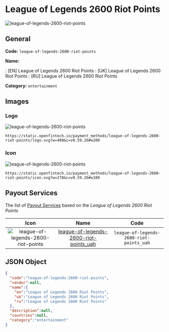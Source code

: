 
# League of Legends 2600 Riot Points 
![league-of-legends-2600-riot-points](https://static.openfintech.io/payment_methods/league-of-legends-2600-riot-points/logo.svg?w=400&c=v0.59.26#w200)  

## General 
**Code:** `league-of-legends-2600-riot-points` 
 
**Name:** 
 
:	[EN] League of Legends 2600 Riot Points 
:	[UK] League of Legends 2600 Riot Points 
:	[RU] League of Legends 2600 Riot Points 
 
**Category:** `entertainment` 
 

## Images 

### Logo 
![league-of-legends-2600-riot-points](https://static.openfintech.io/payment_methods/league-of-legends-2600-riot-points/logo.svg?w=400&c=v0.59.26#w200)  

```
https://static.openfintech.io/payment_methods/league-of-legends-2600-riot-points/logo.svg?w=400&c=v0.59.26#w200
```  

### Icon 
![league-of-legends-2600-riot-points](https://static.openfintech.io/payment_methods/league-of-legends-2600-riot-points/icon.svg?w=278&c=v0.59.26#w100)  

```
https://static.openfintech.io/payment_methods/league-of-legends-2600-riot-points/icon.svg?w=278&c=v0.59.26#w100
```  

## Payout Services 
 
The list of [Payout Services](/payout-services/) based on the _League of Legends 2600 Riot Points_ 

|Icon|Name|Code| 
|:---:|:---:|:---:| 
|![league-of-legends-2600-riot-points](https://static.openfintech.io/payout_methods/league-of-legends-2600-riot-points/icon.svg?w=278&c=v0.59.26#w40) |[league-of-legends-2600-riot-points_uah](/payout-services/league-of-legends-2600-riot-points_uah/)|`league-of-legends-2600-riot-points_uah`| 
 

## JSON Object 

```json
{
  "code":"league-of-legends-2600-riot-points",
  "vendor":null,
  "name":{
    "en":"League of Legends 2600 Riot Points",
    "uk":"League of Legends 2600 Riot Points",
    "ru":"League of Legends 2600 Riot Points"
  },
  "description":null,
  "countries":null,
  "category":"entertainment"
}
```  
